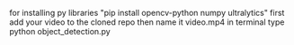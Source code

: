 for installing py libraries "pip install opencv-python numpy ultralytics"
first add your video to the cloned repo then name it video.mp4 
in terminal type python object_detection.py
